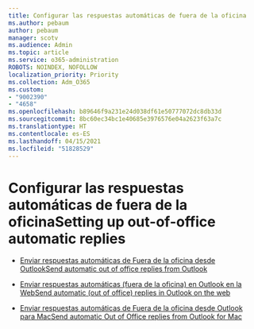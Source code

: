 ```yaml
---
title: Configurar las respuestas automáticas de fuera de la oficina
ms.author: pebaum
author: pebaum
manager: scotv
ms.audience: Admin
ms.topic: article
ms.service: o365-administration
ROBOTS: NOINDEX, NOFOLLOW
localization_priority: Priority
ms.collection: Adm_O365
ms.custom:
- "9002390"
- "4658"
ms.openlocfilehash: b89646f9a231e24d038df61e50777072dc8db33d
ms.sourcegitcommit: 8bc60ec34bc1e40685e3976576e04a2623f63a7c
ms.translationtype: HT
ms.contentlocale: es-ES
ms.lasthandoff: 04/15/2021
ms.locfileid: "51828529"
---
```

# <a name="setting-up-out-of-office-automatic-replies"></a><span data-ttu-id="621fe-102">Configurar las respuestas automáticas de fuera de la oficina</span><span class="sxs-lookup"><span data-stu-id="621fe-102">Setting up out-of-office automatic replies</span></span>

- [<span data-ttu-id="621fe-103">Enviar respuestas automáticas de Fuera de la oficina desde Outlook</span><span class="sxs-lookup"><span data-stu-id="621fe-103">Send automatic out of office replies from Outlook</span></span>](https://support.office.com/article/9742f476-5348-4f9f-997f-5e208513bd67)

- [<span data-ttu-id="621fe-104">Enviar respuestas automáticas (fuera de la oficina) en Outlook en la Web</span><span class="sxs-lookup"><span data-stu-id="621fe-104">Send automatic (out of office) replies in Outlook on the web</span></span>](https://support.office.com/article/0c193ab0-b9e1-4058-84be-a5b014242290)

- [<span data-ttu-id="621fe-105">Enviar respuestas automáticas de Fuera de la oficina desde Outlook para Mac</span><span class="sxs-lookup"><span data-stu-id="621fe-105">Send automatic Out of Office replies from Outlook for Mac</span></span>](https://support.office.com/article/4e07ab75-beda-4f9e-bcdc-44471ebacdee)
